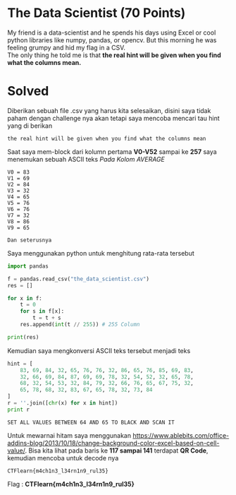 # The Data Scientist (70 Points)
My friend is a data-scientist and he spends his days using Excel or cool python libraries like numpy, pandas, or opencv. But this morning he was feeling grumpy and hid my flag in a CSV.<br>
The only thing he told me is that <b>the real hint will be given when you find what the columns mean.</b>
# Solved
Diberikan sebuah file .csv yang harus kita selesaikan, disini saya tidak paham dengan challenge nya akan tetapi saya mencoba mencari tau hint yang di berikan
```
the real hint will be given when you find what the columns mean
```
Saat saya mem-block dari kolumn pertama <b>V0-V52</b> sampai ke <b>257</b> saya menemukan sebuah ASCII teks <i>Pada Kolom AVERAGE</i>
```
V0 = 83
V1 = 69
V2 = 84
V3 = 32
V4 = 65
V5 = 76
V6 = 76
V7 = 32
V8 = 86
V9 = 65

Dan seterusnya
```
Saya menggunakan python untuk menghitung rata-rata tersebut
```python
import pandas

f = pandas.read_csv("the_data_scientist.csv")
res = []

for x in f:
    t = 0
    for s in f[x]:
        t = t + s
    res.append(int(t // 255)) # 255 Column

print(res)
```
Kemudian saya mengkonversi ASCII teks tersebut menjadi teks
```python
hint = [
    83, 69, 84, 32, 65, 76, 76, 32, 86, 65, 76, 85, 69, 83,
    32, 66, 69, 84, 87, 69, 69, 78, 32, 54, 52, 32, 65, 78,
    68, 32, 54, 53, 32, 84, 79, 32, 66, 76, 65, 67, 75, 32,
    65, 78, 68, 32, 83, 67, 65, 78, 32, 73, 84
]
r = ''.join([chr(x) for x in hint])
print r
```
```
SET ALL VALUES BETWEEN 64 AND 65 TO BLACK AND SCAN IT
```
Untuk mewarnai hitam saya menggunakan https://www.ablebits.com/office-addins-blog/2013/10/18/change-background-color-excel-based-on-cell-value/. Bisa kita lihat pada baris ke <b>117 sampai 141</b> terdapat <b>QR Code</b>, kemudian mencoba untuk decode nya
```
CTFlearn{m4ch1n3_l34rn1n9_rul35}
```
Flag : <b>CTFlearn{m4ch1n3_l34rn1n9_rul35}</b>